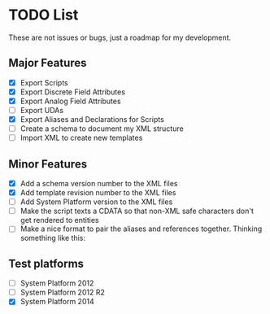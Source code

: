 # TODO List

These are not issues or bugs, just a roadmap for my development.

## Major Features
- [x] Export Scripts
- [x] Export Discrete Field Attributes
- [x] Export Analog Field Attributes
- [ ] Export UDAs
- [x] Export Aliases and Declarations for Scripts
- [ ] Create a schema to document my XML structure
- [ ] Import XML to create new templates

## Minor Features
- [x] Add a schema version number to the XML files
- [x] Add template revision number to the XML files
- [ ] Add System Platform version to the XML files
- [ ] Make the script texts a CDATA so that non-XML safe characters don't get rendered to entities
- [ ] Make a nice format to pair the aliases and references together. Thinking something like this: <aliases><alias name="AliasName1" reference="me.Tagname"/><alias name="AliasName2" reference="me.Description"/></aliases>

## Test platforms
- [ ] System Platform 2012
- [ ] System Platform 2012 R2
- [x] System Platform 2014 